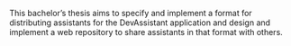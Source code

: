 This bachelor’s thesis aims to specify and implement a format for distributing assistants for the DevAssistant application and design and implement a web repository to share assistants in that format with others.
